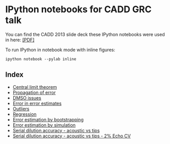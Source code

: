 # IPython notebooks for CADD GRC talk

You can find the CADD 2013 slide deck these IPython notebooks were used in here: [[PDF]](https://raw.githubusercontent.com/choderalab/cadd-grc-2013/master/slides/2013-07-21%20CADD%20GRC%20-%20Experimental%20Terror%20-%207%20interleaved.pdf)

To run IPython in notebook mode with inline figures:
```
ipython notebook --pylab inline
```

Index
-----
* [Central limit theorem](http://nbviewer.ipython.org/urls/raw.github.com/choderalab/cadd-grc-2013/master/notebooks/Central%2520limit%2520theorem%2520illustration.ipynb)
* [Propagation of error](http://nbviewer.ipython.org/urls/raw.github.com/choderalab/cadd-grc-2013/master/notebooks/Propagation%2520of%2520error.ipynb)
* [DMSO issues](http://nbviewer.ipython.org/urls/raw.github.com/choderalab/cadd-grc-2013/master/notebooks/DMSO%2520issues.ipynb)
* [Error in error estimates](http://nbviewer.ipython.org/urls/raw.github.com/choderalab/cadd-grc-2013/master/notebooks/Error%2520in%2520error%2520estimates.ipynb)
* [Outliers](http://nbviewer.ipython.org/urls/raw.github.com/choderalab/cadd-grc-2013/master/notebooks/Outliers.ipynb)
* [Regression](http://nbviewer.ipython.org/urls/raw.github.com/choderalab/cadd-grc-2013/master/notebooks/Regression.ipynb)
* [Error estimation by bootstrapping](http://nbviewer.ipython.org/urls/raw.github.com/choderalab/cadd-grc-2013/master/notebooks/Error%2520estimation%2520by%2520bootstrapping.ipynb)
* [Error estimation by simulation](http://nbviewer.ipython.org/urls/raw.github.com/choderalab/cadd-grc-2013/master/notebooks/Error%2520estimation%2520by%2520simulation.ipynb)
* [Serial dilution accuracy - acoustic vs tips](http://nbviewer.ipython.org/urls/raw.github.com/choderalab/cadd-grc-2013/master/notebooks/Serial%2520dilution%2520accuracy%2520-%2520Echo%2520vs%2520tips.ipynb)
* [Serial dilution accuracy - acoustic vs tips - 2% Echo CV](http://nbviewer.ipython.org/urls/raw.github.com/choderalab/cadd-grc-2013/master/notebooks/Serial%2520dilution%2520accuracy%2520-%2520Echo%2520vs%2520tips.ipynb)

